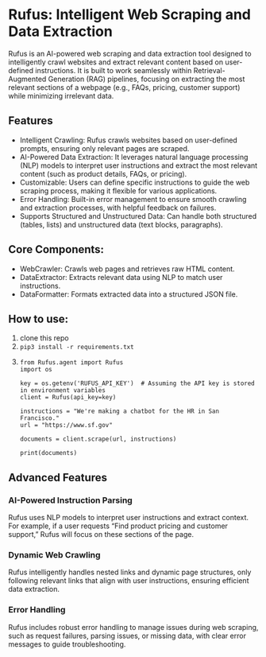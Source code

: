 # Rufus: Intelligent Web Scraping and Data Extraction

Rufus is an AI-powered web scraping and data extraction tool designed to intelligently crawl websites and extract relevant content based on user-defined instructions. It is built to work seamlessly within Retrieval-Augmented Generation (RAG) pipelines, focusing on extracting the most relevant sections of a webpage (e.g., FAQs, pricing, customer support) while minimizing irrelevant data.

## Features

- Intelligent Crawling: Rufus crawls websites based on user-defined prompts, ensuring only relevant pages are scraped.
- AI-Powered Data Extraction: It leverages natural language processing (NLP) models to interpret user instructions and extract the most relevant content (such as product details, FAQs, or pricing).
- Customizable: Users can define specific instructions to guide the web scraping process, making it flexible for various applications.
- Error Handling: Built-in error management to ensure smooth crawling and extraction processes, with helpful feedback on failures.
- Supports Structured and Unstructured Data: Can handle both structured (tables, lists) and unstructured data (text blocks, paragraphs).

## Core Components:
- WebCrawler: Crawls web pages and retrieves raw HTML content.
- DataExtractor: Extracts relevant data using NLP to match user instructions.
- DataFormatter: Formats extracted data into a structured JSON file.


## How to use:

1. clone this repo
2. ```pip3 install -r requirements.txt ```
3.  ```
    from Rufus.agent import Rufus
    import os
    
    key = os.getenv('RUFUS_API_KEY')  # Assuming the API key is stored in environment variables
    client = Rufus(api_key=key)

    instructions = "We're making a chatbot for the HR in San Francisco."
    url = "https://www.sf.gov"

    documents = client.scrape(url, instructions)

    print(documents)
    ```


## Advanced Features

### AI-Powered Instruction Parsing
Rufus uses NLP models to interpret user instructions and extract context. For example, if a user requests “Find product pricing and customer support,” Rufus will focus on these sections of the page.

### Dynamic Web Crawling
Rufus intelligently handles nested links and dynamic page structures, only following relevant links that align with user instructions, ensuring efficient data extraction.

### Error Handling
Rufus includes robust error handling to manage issues during web scraping, such as request failures, parsing issues, or missing data, with clear error messages to guide troubleshooting.

